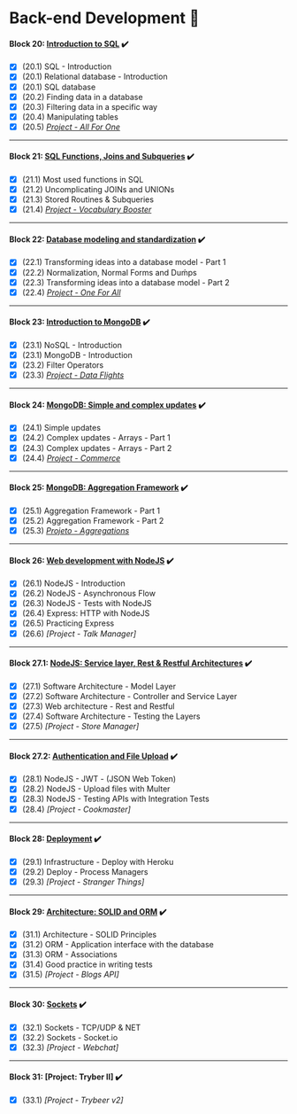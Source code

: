 # Back-end Development :construction:

#### Block 20: [Introduction to SQL](https://github.com/LeonarDev/Trybe/tree/main/Exercises/back-end/block_20)	✔️
- [x] (20.1) SQL - Introduction
- [x] (20.1) Relational database - Introduction
- [x] (20.1) SQL database
- [x] (20.2) Finding data in a database
- [x] (20.3) Filtering data in a specific way
- [x] (20.4) Manipulating tables
- [x] (20.5) _[Project - All For One](https://github.com/tryber/sd-09-mysql-all-for-one/pull/97)_
<hr>

#### Block 21: [SQL Functions, Joins and Subqueries](https://github.com/LeonarDev/Trybe/tree/main/Exercises/back-end/block_21)	✔️
- [x] (21.1) Most used functions in SQL
- [x] (21.2) Uncomplicating JOINs and UNIONs
- [x] (21.3) Stored Routines & Subqueries
- [x] (21.4) _[Project - Vocabulary Booster](https://github.com/tryber/sd-09-mysql-vocabulary-booster/pull/102)_
<hr>

#### Block 22: [Database modeling and standardization](https://github.com/LeonarDev/Trybe/tree/main/Exercises/back-end/block_22)	✔️
- [x] (22.1) Transforming ideas into a database model - Part 1
- [x] (22.2) Normalization, Normal Forms and Duḿps
- [x] (22.3) Transforming ideas into a database model - Part 2
- [x] (22.4) _[Project - One For All](https://github.com/tryber/sd-09-mysql-one-for-all/pull/85)_
<hr>

#### Block 23: [Introduction to MongoDB](https://github.com/LeonarDev/Trybe/tree/main/Exercises/back-end/block_23)	✔️
- [x] (23.1) NoSQL - Introduction
- [x] (23.1) MongoDB - Introduction
- [x] (23.2) Filter Operators
- [x] (23.3) _[Project - Data Flights](https://github.com/tryber/sd-09-mongodb-dataflights/pull/80)_
<hr>

#### Block 24: [MongoDB: Simple and complex updates](https://github.com/LeonarDev/Trybe/tree/main/Exercises/back-end/block_24) :heavy_check_mark:
- [x] (24.1) Simple updates
- [x] (24.2) Complex updates - Arrays - Part 1
- [x] (24.3) Complex updates - Arrays - Part 2
- [x] (24.4) _[Project - Commerce](https://github.com/tryber/sd-09-mongodb-commerce/pull/50)_
<hr>

#### Block 25: [MongoDB: Aggregation Framework](https://github.com/LeonarDev/Trybe/tree/main/Exercises/back-end/block_25) :heavy_check_mark:
- [x] (25.1) Aggregation Framework - Part 1
- [x] (25.2) Aggregation Framework - Part 2
- [x] (25.3) _[Projeto - Aggregations](https://github.com/tryber/sd-09-mongodb-aggregations/pull/78)_
<hr>

#### Block 26: [Web development with NodeJS](https://github.com/LeonarDev/Trybe/tree/main/Exercises/back-end/block_26) ✔️
- [x] (26.1) NodeJS - Introduction
- [x] (26.2) NodeJS - Asynchronous Flow
- [x] (26.3) NodeJS - Tests with NodeJS
- [x] (26.4) Express: HTTP with NodeJS
- [x] (26.5) Practicing Express
- [x] (26.6) _[Project - Talk Manager]_
<hr>

#### Block 27.1: [NodeJS: Service layer, Rest & Restful Architectures](https://github.com/LeonarDev/Trybe/tree/main/Exercises/back-end/block_27.1)  ✔️
- [x] (27.1) Software Architecture - Model Layer
- [x] (27.2) Software Architecture - Controller and Service Layer
- [x] (27.3) Web architecture - Rest and Restful
- [x] (27.4) Software Architecture - Testing the Layers
- [x] (27.5) _[Project - Store Manager]_
<hr>

#### Block 27.2: [Authentication and File Upload](https://github.com/LeonarDev/Trybe/tree/main/Exercises/back-end/block_27.2) 	✔️
- [x] (28.1) NodeJS - JWT - (JSON Web Token)
- [x] (28.2) NodeJS - Upload files with Multer
- [x] (28.3) NodeJS - Testing APIs with Integration Tests
- [x] (28.4) _[Project - Cookmaster]_
<hr>

#### Block 28: [Deployment](https://github.com/LeonarDev/Trybe/tree/main/Exercises/back-end/block_28) ✔️
- [x] (29.1) Infrastructure - Deploy with Heroku
- [x] (29.2) Deploy - Process Managers
- [x] (29.3) _[Project - Stranger Things]_
<hr>

<!-- #### Block 30: Project: Tryber] :hourglass_flowing_sand:
- [x] (30.1) _[Project - Trybeer]_
<hr> -->

#### Block 29: [Architecture: SOLID and ORM](https://github.com/LeonarDev/Trybe/tree/main/Exercises/back-end/block_29)  ✔️
- [x] (31.1) Architecture - SOLID Principles
- [x] (31.2) ORM - Application interface with the database
- [x] (31.3) ORM - Associations
- [x] (31.4) Good practice in writing tests
- [x] (31.5) _[Project - Blogs API]_
<hr>

#### Block 30: [Sockets](https://github.com/LeonarDev/Trybe/tree/main/Exercises/back-end/block_30) ✔️
- [x] (32.1) Sockets - TCP/UDP & NET
- [x] (32.2) Sockets - Socket.io
- [x] (32.3) _[Project - Webchat]_
<hr>

#### Block 31: [Project: Tryber II]	✔️
- [x] (33.1) _[Project - Trybeer v2]_
